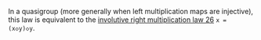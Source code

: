 In a quasigroup (more generally when left multiplication maps are injective), this law is equivalent to the [involutive right multiplication law 26](https://teorth.github.io/equational_theories/implications/?26) `x = (x◇y)◇y`.
